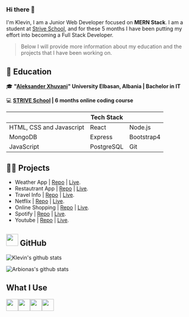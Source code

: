 ### Hi there 👋

I'm Klevin, I am a Junior Web Developer focused on **MERN Stack**. I am a student at [Strive School](https://strive.school/), and for these 5 months I have been putting my effort into becoming a Full Stack Developer.

> Below I will provide more information about my education and the projects that I have been working on.


## :school: Education
:mortar_board: <strong>"[Aleksander Xhuvani](https://www.uniel.edu.al/)" University Elbasan, Albania | Bachelor in IT</strong>
        
:computer: <strong>[STRIVE School](https://strive.school/) | 6 months online coding course </strong>

|                |Tech Stack                          |                         |
|----------------|-------------------------------|-----------------------------|
|HTML, CSS and Javascript|React            |Node.js            |
|MongoDB          |Express            |Bootstrap4            |
|JavaScript          |PostgreSQL|Git|

## :man_technologist: Projects

- Weather App | [Repo]() | [Live]().
- Restautrant App | [Repo]() | [Live]().
- Travel Info | [Repo]() | [Live]().
- Netflix | [Repo]() | [Live]().
- Online Shopping | [Repo]() | [Live]().
- Spotify | [Repo]() | [Live]().
- Youtube | [Repo]() | [Live]().


## <img height="32" width="32" src="https://simpleicons.org/icons/github.svg" /> GitHub
![Klevin's github stats](https://github-readme-stats.vercel.app/api?username=klevinb&count_private=true&hide=issues,prs&show_icons=true&theme=vue&bg_color=white)

![Arbionas's github stats](https://github-readme-stats.vercel.app/api?username=arb1ona&count_private=true&show_icons=true&theme=vue&bg_color=white)

## What I Use
<div style="display:flex;">
  <img height="32" width="32" src="https://simpleicons.org/icons/javascript.svg" />
  <img height="32" width="32" src="https://simpleicons.org/icons/mongodb.svg" />
  <img height="32" width="32" src="https://simpleicons.org/icons/node-dot-js.svg" />
  <img height="32" width="32" src="https://simpleicons.org/icons/react.svg" />
</div>
